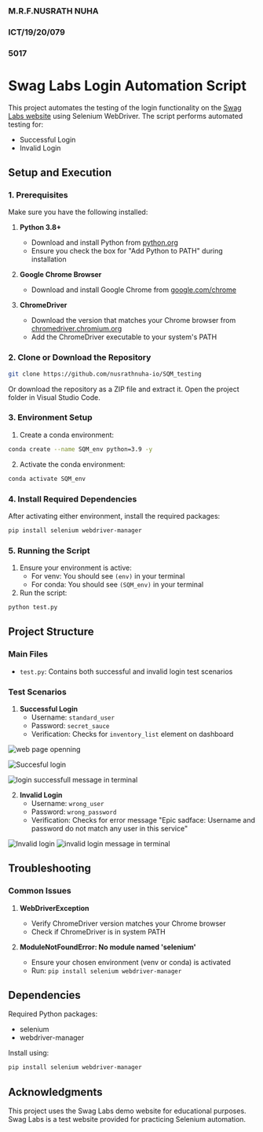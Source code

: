 
### M.R.F.NUSRATH NUHA
### ICT/19/20/079
### 5017

# Swag Labs Login Automation Script

This project automates the testing of the login functionality on the [Swag Labs website](https://www.saucedemo.com/) using Selenium WebDriver. The script performs automated testing for:
- Successful Login
- Invalid Login

## Setup and Execution

### 1. Prerequisites

Make sure you have the following installed:

1. **Python 3.8+**
   - Download and install Python from [python.org](https://www.python.org/)
   - Ensure you check the box for "Add Python to PATH" during installation

2. **Google Chrome Browser**
   - Download and install Google Chrome from [google.com/chrome](https://www.google.com/chrome/)

3. **ChromeDriver**
   - Download the version that matches your Chrome browser from [chromedriver.chromium.org](https://chromedriver.chromium.org/downloads)
   - Add the ChromeDriver executable to your system's PATH

### 2. Clone or Download the Repository

```bash
git clone https://github.com/nusrathnuha-io/SQM_testing

```

Or download the repository as a ZIP file and extract it. Open the project folder in Visual Studio Code.

### 3. Environment Setup



1. Create a conda environment:
```bash
conda create --name SQM_env python=3.9 -y

```

2. Activate the conda environment:
```bash
conda activate SQM_env
```

### 4. Install Required Dependencies

After activating either environment, install the required packages:
```bash
pip install selenium webdriver-manager
```

### 5. Running the Script

1. Ensure your environment is active:
   - For venv: You should see `(env)` in your terminal
   - For conda: You should see `(SQM_env)` in your terminal
2. Run the script:
```bash
python test.py
```

## Project Structure

### Main Files
- `test.py`: Contains both successful and invalid login test scenarios

### Test Scenarios

1. **Successful Login**
   - Username: `standard_user`
   - Password: `secret_sauce`
   - Verification: Checks for `inventory_list` element on dashboard

![web page openning](https://github.com/user-attachments/assets/2aea91f8-67c2-4e6a-b896-a774ba8e870a)


![Succesful login](https://github.com/user-attachments/assets/be7bc5af-7860-41f9-9571-6190d1524dae)

![login successfull message  in terminal](https://github.com/user-attachments/assets/44119434-dc9f-4563-b781-9447f6c5566e)




2. **Invalid Login**
   - Username: `wrong_user`
   - Password: `wrong_password`
   - Verification: Checks for error message "Epic sadface: Username and password do not match any user in this service"

![Invalid login](https://github.com/user-attachments/assets/4c82057f-c8cf-449d-ba76-f753a953e3d8)
![invalid login message in terminal](https://github.com/user-attachments/assets/5d73437d-d698-4872-96d5-308b793763b3)

## Troubleshooting

### Common Issues

1. **WebDriverException**
   - Verify ChromeDriver version matches your Chrome browser
   - Check if ChromeDriver is in system PATH

2. **ModuleNotFoundError: No module named 'selenium'**
   - Ensure your chosen environment (venv or conda) is activated
   - Run: `pip install selenium webdriver-manager`

## Dependencies

Required Python packages:
- selenium
- webdriver-manager

Install using:
```bash
pip install selenium webdriver-manager
```

## Acknowledgments

This project uses the Swag Labs demo website for educational purposes. Swag Labs is a test website provided for practicing Selenium automation.
